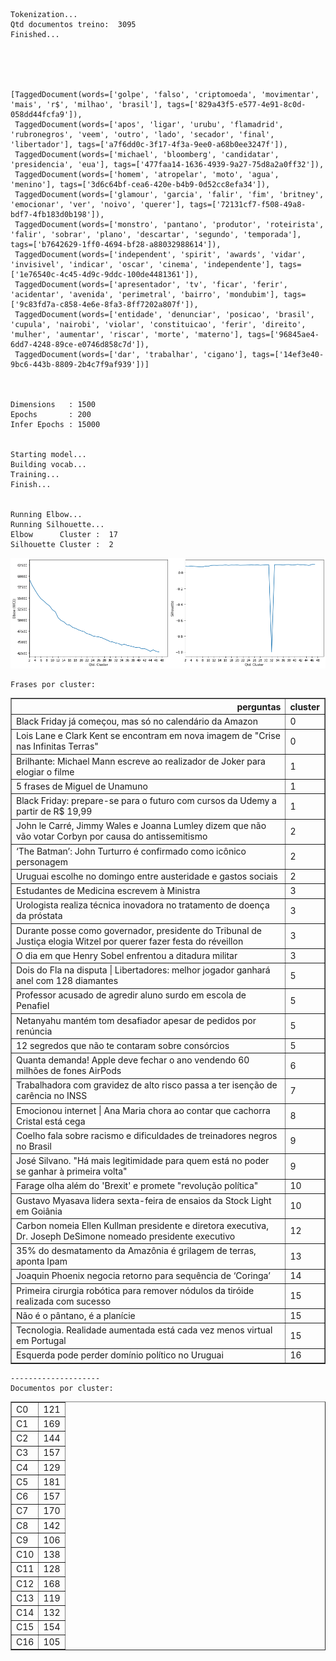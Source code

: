 
    Tokenization...
    Qtd documentos treino:  3095
    Finished...





    [TaggedDocument(words=['golpe', 'falso', 'criptomoeda', 'movimentar', 'mais', 'r$', 'milhao', 'brasil'], tags=['829a43f5-e577-4e91-8c0d-058dd44fcfa9']),
     TaggedDocument(words=['apos', 'ligar', 'urubu', 'flamadrid', 'rubronegros', 'veem', 'outro', 'lado', 'secador', 'final', 'libertador'], tags=['a7f6dd0c-3f17-4f3a-9ee0-a68b0ee3247f']),
     TaggedDocument(words=['michael', 'bloomberg', 'candidatar', 'presidencia', 'eua'], tags=['477faa14-1636-4939-9a27-75d8a2a0ff32']),
     TaggedDocument(words=['homem', 'atropelar', 'moto', 'agua', 'menino'], tags=['3d6c64bf-cea6-420e-b4b9-0d52cc8efa34']),
     TaggedDocument(words=['glamour', 'garcia', 'falir', 'fim', 'britney', 'emocionar', 'ver', 'noivo', 'querer'], tags=['72131cf7-f508-49a8-bdf7-4fb183d0b198']),
     TaggedDocument(words=['monstro', 'pantano', 'produtor', 'roteirista', 'falir', 'sobrar', 'plano', 'descartar', 'segundo', 'temporada'], tags=['b7642629-1ff0-4694-bf28-a88032988614']),
     TaggedDocument(words=['independent', 'spirit', 'awards', 'vidar', 'invisivel', 'indicar', 'oscar', 'cinema', 'independente'], tags=['1e76540c-4c45-4d9c-9ddc-100de4481361']),
     TaggedDocument(words=['apresentador', 'tv', 'ficar', 'ferir', 'acidentar', 'avenida', 'perimetral', 'bairro', 'mondubim'], tags=['9c83fd7a-c858-4e6e-8fa3-8ff7202a807f']),
     TaggedDocument(words=['entidade', 'denunciar', 'posicao', 'brasil', 'cupula', 'nairobi', 'violar', 'constituicao', 'ferir', 'direito', 'mulher', 'aumentar', 'riscar', 'morte', 'materno'], tags=['96845ae4-6dd7-4248-89ce-e0746d858c7d']),
     TaggedDocument(words=['dar', 'trabalhar', 'cigano'], tags=['14ef3e40-9bc6-443b-8809-2b4c7f9af939'])]



    Dimensions   : 1500
    Epochs       : 200
    Infer Epochs : 15000


    Starting model...
    Building vocab...
    Training...
    Finish...


    Running Elbow...
    Running Silhouette...
    Elbow      Cluster :  17
    Silhouette Cluster :  2



![png](gnews_projeto_doc2vec_files/gnews_projeto_doc2vec_9_0.png)


    Frases por cluster:



<table border="1" class="dataframe">
  <thead>
    <tr style="text-align: right;">
      <th>perguntas</th>
      <th>cluster</th>
    </tr>
  </thead>
  <tbody>
    <tr>
      <td>Black Friday já começou, mas só no calendário da Amazon</td>
      <td>0</td>
    </tr>
    <tr>
      <td>Lois Lane e Clark Kent se encontram em nova imagem de "Crise nas Infinitas Terras"</td>
      <td>0</td>
    </tr>
    <tr>
      <td>Brilhante: Michael Mann escreve ao realizador de Joker para elogiar o filme</td>
      <td>1</td>
    </tr>
    <tr>
      <td>5 frases de Miguel de Unamuno</td>
      <td>1</td>
    </tr>
    <tr>
      <td>Black Friday: prepare-se para o futuro com cursos da Udemy a partir de R$ 19,99</td>
      <td>1</td>
    </tr>
    <tr>
      <td>John le Carré, Jimmy Wales e Joanna Lumley dizem que não vão votar Corbyn por causa do antissemitismo</td>
      <td>2</td>
    </tr>
    <tr>
      <td>‘The Batman’: John Turturro é confirmado como icônico personagem</td>
      <td>2</td>
    </tr>
    <tr>
      <td>Uruguai escolhe no domingo entre austeridade e gastos sociais</td>
      <td>2</td>
    </tr>
    <tr>
      <td>Estudantes de Medicina escrevem à Ministra</td>
      <td>3</td>
    </tr>
    <tr>
      <td>Urologista realiza técnica inovadora no tratamento de doença da próstata</td>
      <td>3</td>
    </tr>
    <tr>
      <td>Durante posse como governador, presidente do Tribunal de Justiça elogia Witzel por querer fazer festa do réveillon</td>
      <td>3</td>
    </tr>
    <tr>
      <td>O dia em que Henry Sobel enfrentou a ditadura militar</td>
      <td>3</td>
    </tr>
    <tr>
      <td>Dois do Fla na disputa | Libertadores: melhor jogador ganhará anel com 128 diamantes</td>
      <td>5</td>
    </tr>
    <tr>
      <td>Professor acusado de agredir aluno surdo em escola de Penafiel</td>
      <td>5</td>
    </tr>
    <tr>
      <td>Netanyahu mantém tom desafiador apesar de pedidos por renúncia</td>
      <td>5</td>
    </tr>
    <tr>
      <td>12 segredos que não te contaram sobre consórcios</td>
      <td>5</td>
    </tr>
    <tr>
      <td>Quanta demanda! Apple deve fechar o ano vendendo 60 milhões de fones AirPods</td>
      <td>6</td>
    </tr>
    <tr>
      <td>Trabalhadora com gravidez de alto risco passa a ter isenção de carência no INSS</td>
      <td>7</td>
    </tr>
    <tr>
      <td>Emocionou internet | Ana Maria chora ao contar que cachorra Cristal está cega</td>
      <td>8</td>
    </tr>
    <tr>
      <td>Coelho fala sobre racismo e dificuldades de treinadores negros no Brasil</td>
      <td>9</td>
    </tr>
    <tr>
      <td>José Silvano. "Há mais legitimidade para quem está no poder se ganhar à primeira volta"</td>
      <td>9</td>
    </tr>
    <tr>
      <td>Farage olha além do 'Brexit' e promete "revolução política"</td>
      <td>10</td>
    </tr>
    <tr>
      <td>Gustavo Myasava lidera sexta-feira de ensaios da Stock Light em Goiânia</td>
      <td>10</td>
    </tr>
    <tr>
      <td>Carbon nomeia Ellen Kullman presidente e diretora executiva, Dr. Joseph DeSimone nomeado presidente executivo</td>
      <td>12</td>
    </tr>
    <tr>
      <td>35% do desmatamento da Amazônia é grilagem de terras, aponta Ipam</td>
      <td>13</td>
    </tr>
    <tr>
      <td>Joaquin Phoenix negocia retorno para sequência de ‘Coringa’</td>
      <td>14</td>
    </tr>
    <tr>
      <td>Primeira cirurgia robótica para remover nódulos da tiróide realizada com sucesso</td>
      <td>15</td>
    </tr>
    <tr>
      <td>Não é o pântano, é a planície</td>
      <td>15</td>
    </tr>
    <tr>
      <td>Tecnologia. Realidade aumentada está cada vez menos virtual em Portugal</td>
      <td>15</td>
    </tr>
    <tr>
      <td>Esquerda pode perder domínio político no Uruguai</td>
      <td>16</td>
    </tr>
  </tbody>
</table>


    --------------------
    Documentos por cluster:





<table border="1" class="dataframe">
  <tbody>
    <tr>
      <td>C0</td>
      <td>121</td>
    </tr>
    <tr>
      <td>C1</td>
      <td>169</td>
    </tr>
    <tr>
      <td>C2</td>
      <td>144</td>
    </tr>
    <tr>
      <td>C3</td>
      <td>157</td>
    </tr>
    <tr>
      <td>C4</td>
      <td>129</td>
    </tr>
    <tr>
      <td>C5</td>
      <td>181</td>
    </tr>
    <tr>
      <td>C6</td>
      <td>157</td>
    </tr>
    <tr>
      <td>C7</td>
      <td>170</td>
    </tr>
    <tr>
      <td>C8</td>
      <td>142</td>
    </tr>
    <tr>
      <td>C9</td>
      <td>106</td>
    </tr>
    <tr>
      <td>C10</td>
      <td>138</td>
    </tr>
    <tr>
      <td>C11</td>
      <td>128</td>
    </tr>
    <tr>
      <td>C12</td>
      <td>168</td>
    </tr>
    <tr>
      <td>C13</td>
      <td>119</td>
    </tr>
    <tr>
      <td>C14</td>
      <td>132</td>
    </tr>
    <tr>
      <td>C15</td>
      <td>154</td>
    </tr>
    <tr>
      <td>C16</td>
      <td>105</td>
    </tr>
  </tbody>
</table>


